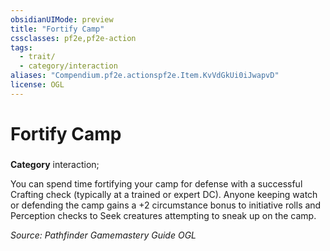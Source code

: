 ```yaml
---
obsidianUIMode: preview
title: "Fortify Camp"
cssclasses: pf2e,pf2e-action
tags:
  - trait/
  - category/interaction
aliases: "Compendium.pf2e.actionspf2e.Item.KvVdGkUi0iJwapvD"
license: OGL
---
```

# Fortify Camp

### 

**Category** interaction; 




You can spend time fortifying your camp for defense with a successful Crafting check (typically at a trained or expert DC). Anyone keeping watch or defending the camp gains a +2 circumstance bonus to initiative rolls and Perception checks to Seek creatures attempting to sneak up on the camp.

*Source: Pathfinder Gamemastery Guide*
*OGL*